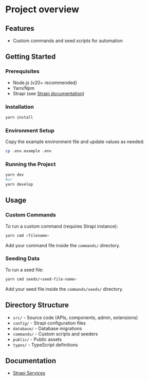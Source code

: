 # Project overview

## Features

- Custom commands and seed scripts for automation

## Getting Started

### Prerequisites

- Node.js (v20+ recommended)
- Yarn/Npm
- Strapi (see [Strapi documentation](https://docs.strapi.io/))

### Installation

```bash
yarn install
```

### Environment Setup

Copy the example environment file and update values as needed:

```bash
cp .env.example .env
```

### Running the Project

```bash
yarn dev
#or
yarn develop
```

## Usage

### Custom Commands

To run a custom command (requires Strapi instance):

```bash
yarn cmd <filename>
```

Add your command file inside the `commands/` directory.

### Seeding Data

To run a seed file:

```bash
yarn cmd seeds/<seed-file-name>
```

Add your seed file inside the `commands/seeds/` directory.

## Directory Structure

- `src/` - Source code (APIs, components, admin, extensions)
- `config/` - Strapi configuration files
- `database/` - Database migrations
- `commands/` - Custom scripts and seeders
- `public/` - Public assets
- `types/` - TypeScript definitions

## Documentation

- [Strapi Services](https://docs.strapi.io/dev-docs/backend-customization/services)
